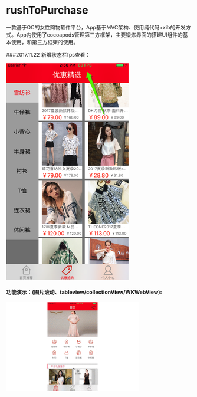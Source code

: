 # rushToPurchase
一款基于OC的女性购物软件平台，App基于MVC架构、使用纯代码+xib的开发方式。App内使用了cocoapods管理第三方框架，主要锻炼界面的搭建UI组件的基本使用，和第三方框架的使用。

###2017.11.22 新增状态栏fps查看：


![](https://github.com/Sunyandong-CS/rushToPurchase/raw/master/raw/FPS.png)  

#### 功能演示：(图片滚动、tableview/collectionView/WKWebView):

![](https://github.com/Sunyandong-CS/rushToPurchase/raw/master/screenshot/preview.gif) 


